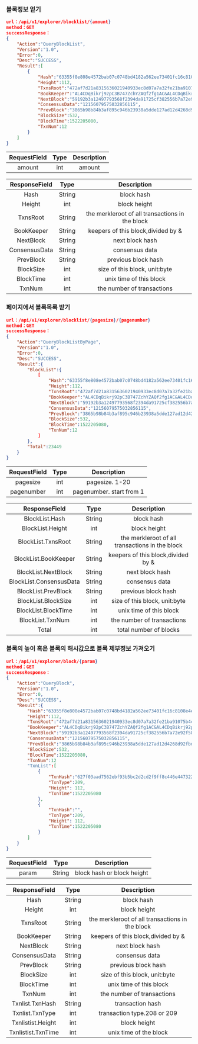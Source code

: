 

### 블록정보 얻기

```json
url：/api/v1/explorer/blocklist/{amount}
method：GET
successResponse：
{
	"Action":"QueryBlockList",
	"Version":"1.0",
	"Error":0,
	"Desc":"SUCCESS",
	"Result":[
		{
			"Hash":"63355f8e808e4572bab07c0748bd4182a562ee73401fc16c8108e4e56b264d2a",
			"Height":112,
			"TxnsRoot":"472af7d21a8315636021940933ec8d07a7a32fe21ba91075b4c0e0b1b4576531",
			"BookKeeper":"AL4CDqBikrj92pC3B747ZchYZAQf2fg1AC&AL4CDqBikrj92pC3B747ZchYZAQf2fg1AC&AMvXn7U9S3Pq7hah16Euu7wX52UHtHyqNr",
			"NextBlock":"59192b3a12497793568f2394da91725cf382556b7a72e92f58e0a6f6cab6a70d",
			"ConsensusData":"12156079575032856115",
			"PrevBlock":"3865b98b84b3af895c946b23938a5dde127ad12d4268d92fbd63e642e91b00c8",
			"BlockSize":532,
			"BlockTime":1522205080,
			"TxnNum":12
		}
	]
}
```

| RequestField|     Type |   Description   | 
| :--------------: | :--------:| :------: |
|    amount|   int|   amount  |


| ResponseField     |     Type |   Description   | 
| :--------------: | :--------:| :------: |
|   Hash|   String|   block hash |
|	Height|   int|  block height |
|	TxnsRoot|   String|  the merkleroot of all transactions in the block  |
|   BookKeeper|   String|   keepers of this block,divided by & | 
|   NextBlock|   String|   next block hash |
|	ConsensusData	|	String|	consensus data  |
|	PrevBlock|	String|	previous block hash  |
|	BlockSize|	int|   size of this block, unit:byte  |
|	BlockTime|	int|	unix time of this block|
|	TxnNum|	int|	the number of transactions|




### 페이지에서 블록목록 받기

```json
url：/api/v1/explorer/blocklist/{pagesize}/{pagenumber}
method：GET
successResponse：
{
	"Action":"QueryBlockListByPage",
	"Version":"1.0",
	"Error":0,
	"Desc":"SUCCESS",
	"Result":{
		"BlockList":{
			[
				"Hash":"63355f8e808e4572bab07c0748bd4182a562ee73401fc16c8108e4e56b264d2a",
				"Height":112,
				"TxnsRoot":"472af7d21a8315636021940933ec8d07a7a32fe21ba91075b4c0e0b1b4576531",
				"BookKeeper":"AL4CDqBikrj92pC3B747ZchYZAQf2fg1AC&AL4CDqBikrj92pC3B747ZchYZAQf2fg1AC",
				"NextBlock":"59192b3a12497793568f2394da91725cf382556b7a72e92f58e0a6f6cab6a70d",
				"ConsensusData":"12156079575032856115",
				"PrevBlock":"3865b98b84b3af895c946b23938a5dde127ad12d4268d92fbd63e642e91b00c8",
				"BlockSize":532,
				"BlockTime":1522205080,
				"TxnNum":12
			]
		},
		"Total":23449
	}
}
```


| RequestField     |     Type |   Description   | 
| :--------------: | :--------:| :------: |
|    pagesize|   int|   pagesize. 1-20 |
|    pagenumber|   int| pagenumber. start from 1 |


| ResponseField     |     Type |   Description   | 
| :--------------: | :--------:| :------: |
|   BlockList.Hash|   String|  block hash  |
|   BlockList.Height|   int| block height  |
|   BlockList.TxnsRoot|   String|  the merkleroot of all transactions in the block   |
|   BlockList.BookKeeper|   String| keepers of this block,divided by &   |
|   BlockList.NextBlock|   String|  next block hash  |
|	BlockList.ConsensusData	|	String|	 consensus data |
|	BlockList.PrevBlock|	String|	  previous block hash |
|	BlockList.BlockSize|	int|	size of this block, unit:byte  |
|	BlockList.BlockTime|	int|	unix time of this block	|
|	BlockList.TxnNum|	int|	the number of transactions  |
|	Total|	int|total number of blocks  |


### 블록의 높이 혹은 블록의 해시값으로 블록 제부정보 가져오기


```json
url：/api/v1/explorer/block/{param}
method：GET
successResponse：
{
	"Action":"QueryBlock",
	"Version":"1.0",
	"Error":0,
	"Desc":"SUCCESS",
	"Result":{
		"Hash":"63355f8e808e4572bab07c0748bd4182a562ee73401fc16c8108e4e56b264d2a",
		"Height":112,
		"TxnsRoot":"472af7d21a8315636021940933ec8d07a7a32fe21ba91075b4c0e0b1b4576531",
		"BookKeeper":"AL4CDqBikrj92pC3B747ZchYZAQf2fg1AC&AL4CDqBikrj92pC3B747ZchYZAQf2fg1AC",
		"NextBlock":"59192b3a12497793568f2394da91725cf382556b7a72e92f58e0a6f6cab6a70d",
		"ConsensusData":"12156079575032856115",
		"PrevBlock":"3865b98b84b3af895c946b23938a5dde127ad12d4268d92fbd63e642e91b00c8",
		"BlockSize":532,
		"BlockTime":1522205080,
		"TxnNum":12
		"TxnList":[
			{
				"TxnHash":"627f03aad7562ebf93b5bc2d2cd2f9ff8c446e447322f62d7e834f6f2f6f15e2",
				"TxnType":209,
				"Height": 112,
				"TxnTime":1522205080
			},
			{
				"TxnHash":"",
				"TxnType":209,
				"Height": 112,
				"TxnTime":1522205080
			}		
		]	
	}
}
```

| RequestField     |     Type |   Description   | 
| :--------------: | :--------:| :------: |
|    param|   String| block hash or block height   |



| ResponseField     |     Type |   Description   | 
| :--------------: | :--------:| :------: |
|   Hash|   String|   block hash  |
|	Height|   int| block height  |
|	TxnsRoot|   String|  the merkleroot of all transactions in the block  |
|   BookKeeper|   String|    keepers of this block,divided by &  |
|   NextBlock|   String|  next block hash |
|	ConsensusData	|	String|	 consensus data |
|	PrevBlock|	String|	previous block hash  |
|	BlockSize|	int|	size of this block, unit:byte  |
|	BlockTime|	int|	unix time of this block  |
|	TxnNum|	int|	the number of transactions   |
|	Txnlist.TxnHash|	String|	 transaction hash  |
|	Txnlist.TxnType|	int|	transaction type.208 or 209  |
|	Txnlistist.Height|	int |	block height  |
|	Txnlistist.TxnTime|	int |	unix time of the block  |
